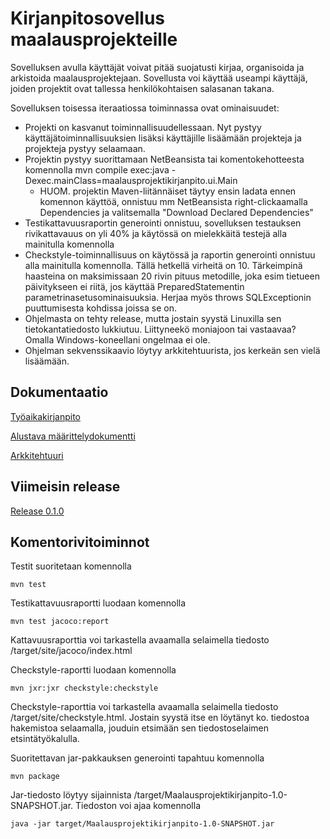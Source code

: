 # Kirjanpitosovellus maalausprojekteille

Sovelluksen avulla käyttäjät voivat pitää suojatusti kirjaa, organisoida ja arkistoida maalausprojektejaan. Sovellusta voi käyttää useampi käyttäjä, joiden projektit ovat tallessa henkilökohtaisen salasanan takana.

Sovelluksen toisessa iteraatiossa toiminnassa ovat ominaisuudet:
- Projekti on kasvanut toiminnallisuudellessaan. Nyt pystyy käyttäjätoiminnallisuuksien lisäksi käyttäjille lisäämään projekteja ja projekteja pystyy selaamaan.
- Projektin pystyy suorittamaan NetBeansista tai komentokehotteesta komennolla mvn compile exec:java -Dexec.mainClass=maalausprojektikirjanpito.ui.Main
  - HUOM. projektin Maven-liitännäiset täytyy ensin ladata ennen komennon käyttöä, onnistuu mm NetBeansista right-clickaamalla Dependencies ja valitsemalla "Download Declared Dependencies"
- Testikattavuusraportin generointi onnistuu, sovelluksen testauksen rivikattavauus on yli 40% ja käytössä on mielekkäitä testejä alla mainitulla komennolla
- Checkstyle-toiminnallisuus on käytössä ja raportin generointi onnistuu alla mainitulla komennolla. Tällä hetkellä virheitä on 10. Tärkeimpinä haasteina on maksimissaan 20 rivin pituus metodille, joka esim tietueen päivitykseen ei riitä, jos käyttää PreparedStatementin parametrinasetusominaisuuksia. Herjaa myös throws SQLExceptionin puuttumisesta kohdissa joissa se on.
- Ohjelmasta on tehty release, mutta jostain syystä Linuxilla sen tietokantatiedosto lukkiutuu. Liittyneekö moniajoon tai vastaavaa? Omalla Windows-koneellani ongelmaa ei ole.
- Ohjelman sekvenssikaavio löytyy arkkitehtuurista, jos kerkeän sen vielä lisäämään.

## Dokumentaatio

[Työaikakirjanpito](https://github.com/CleanDry/ot-harjoitustyo/blob/master/dokumentointi/Ohjelmistotekniikan%20harjoitusty%C3%B6n%20ty%C3%B6aikakirjanpito.md)

[Alustava määrittelydokumentti](https://github.com/CleanDry/ot-harjoitustyo/blob/master/dokumentointi/Ohjelmistotekniikan%20harjoitusty%C3%B6n%20alustava%20vaatimusm%C3%A4%C3%A4rittely.md)

[Arkkitehtuuri](https://github.com/CleanDry/ot-harjoitustyo/blob/master/dokumentointi/arkkitehtuuri.md)

## Viimeisin release

[Release 0.1.0](https://github.com/CleanDry/ot-harjoitustyo/releases/tag/viikko5)

## Komentorivitoiminnot

Testit suoritetaan komennolla
```
mvn test
```
Testikattavuusraportti luodaan komennolla

```
mvn test jacoco:report
```
Kattavuusraporttia voi tarkastella avaamalla selaimella tiedosto /target/site/jacoco/index.html

Checkstyle-raportti luodaan komennolla

```
mvn jxr:jxr checkstyle:checkstyle
```
Checkstyle-raporttia voi tarkastella avaamalla selaimella tiedosto /target/site/checkstyle.html.
Jostain syystä itse en löytänyt ko. tiedostoa hakemistoa selaamalla, jouduin etsimään sen tiedostoselaimen etsintätyökalulla.

Suoritettavan jar-pakkauksen generointi tapahtuu komennolla
```
mvn package
```
Jar-tiedosto löytyy sijainnista /target/Maalausprojektikirjanpito-1.0-SNAPSHOT.jar. Tiedoston voi ajaa komennolla
```
java -jar target/Maalausprojektikirjanpito-1.0-SNAPSHOT.jar
```
